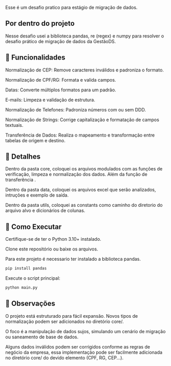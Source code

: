 Esse é um desafio pratico para estágio de migração de dados.

## Por dentro do projeto

Nesse desafio usei a biblioteca pandas, re (regex) e numpy para resolver o desafio prático de migração de dados da GestãoDS.

## 🧠 Funcionalidades
Normalização de CEP: Remove caracteres inválidos e padroniza o formato.

Normalização de CPF/RG: Formata e valida campos.

Datas: Converte múltiplos formatos para um padrão.

E-mails: Limpeza e validação de estrutura.

Normalização de Telefones: Padroniza números com ou sem DDD.

Normalização de Strings: Corrige capitalização e formatação de campos textuais.

Transferência de Dados: Realiza o mapeamento e transformação entre tabelas de origem e destino.

## 📓 Detalhes
Dentro da pasta core, coloquei os arquivos modulados com as funções de verificação, limpeza e normalização dos dados. Além da função de transferência .

Dentro da pasta data, coloquei os arquivos excel que serão analizados, intruções e exemplo de saída.

Dentro da pasta utils, coloquei as constants como caminho do diretorio do arquivo alvo e dicionários de colunas.

## 🚀 Como Executar
Certifique-se de ter o Python 3.10+ instalado.

Clone este repositório ou baixe os arquivos.

Para este projeto é necessario ter instalado a biblioteca pandas.

```bash
pip install pandas
```

Execute o script principal:
```bash
python main.py
```

## 📌 Observações
O projeto está estruturado para fácil expansão. Novos tipos de normalização podem ser adicionados no diretório core/.

O foco é a manipulação de dados sujos, simulando um cenário de migração ou saneamento de base de dados.

Alguns dados inválidos podem ser corrigidos conforme as regras de negócio da empresa, essa implementação pode ser facilmente adicionada
no diretório core/ do devido elemento (CPF, RG, CEP...).
